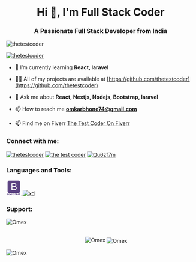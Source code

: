 <h1 align="center">Hi 👋, I'm Full Stack Coder</h1>
<h3 align="center">A Passionate Full Stack Developer from India</h3>

<p align="left"> <img src="https://komarev.com/ghpvc/?username=thetestcoder&label=Profile%20views&color=0e75b6&style=flat" alt="thetestcoder" /> </p>

<p align="left"> <a href="https://github.com/ryo-ma/github-profile-trophy"><img src="https://github-profile-trophy.vercel.app/?username=thetestcoder" alt="thetestcoder" /></a> </p>

- 🌱 I’m currently learning **React, laravel**

- 👨‍💻 All of my projects are available at [https://github.com/thetestcoder](https://github.com/thetestcoder)

- 💬 Ask me about **React, Nextjs, Nodejs, Bootstrap, laravel**

- 📫 How to reach me **omkarbhone74@gmail.com**

- 📫 Find me on Fiverr [The Test Coder On Fiverr](https://www.fiverr.com/omkarrr877)

<h3 align="left">Connect with me:</h3>
<p align="left">
<a href="https://dev.to/thetestcoder" target="blank"><img align="center" src="https://cdn.jsdelivr.net/npm/simple-icons@3.0.1/icons/dev-dot-to.svg" alt="thetestcoder" height="30" width="40" /></a>
<a href="https://www.youtube.com/c/the test coder" target="blank"><img align="center" src="https://cdn.jsdelivr.net/npm/simple-icons@3.0.1/icons/youtube.svg" alt="the test coder" height="30" width="40" /></a>
<a href="https://discord.gg/Qu6zf7m" target="blank"><img align="center" src="https://cdn.jsdelivr.net/npm/simple-icons@3.0.1/icons/discord.svg" alt="Qu6zf7m" height="30" width="40" /></a>
</p>

<h3 align="left">Languages and Tools:</h3>
<p align="left"><a href="https://getbootstrap.com" target="_blank"> <img src="https://raw.githubusercontent.com/devicons/devicon/master/icons/bootstrap/bootstrap-plain-wordmark.svg" alt="bootstrap" width="40" height="40"/> </a> <a href="https://bulma.io/" target="_blank"><a href="https://www.adobe.com/products/xd.html" target="_blank"> <img src="https://cdn.worldvectorlogo.com/logos/adobe-xd.svg" alt="xd" width="40" height="40"/> </a> </p>

<h3 align="left">Support:</h3>
<p><a href="https://www.buymeacoffee.com/thetestcoder"> <img align="left" src="https://cdn.buymeacoffee.com/buttons/v2/default-yellow.png" height="50" width="210" alt="Omex" /></a></p><br><br>
<div class="container">
  <div class="row">
<p><img align="left" src="https://github-readme-stats.vercel.app/api/top-langs?username=thetestcoder&show_icons=true&locale=en&layout=compact" alt="Omex" /></p>

<p>&nbsp;<img align="center" src="https://github-readme-stats.vercel.app/api?username=thetestcoder&show_icons=true&locale=en" alt="Omex" /></p>

<p><img align="center" src="https://github-readme-streak-stats.herokuapp.com/?user=thetestcoder&" alt="Omex" /></p>
</div>
  </div>
